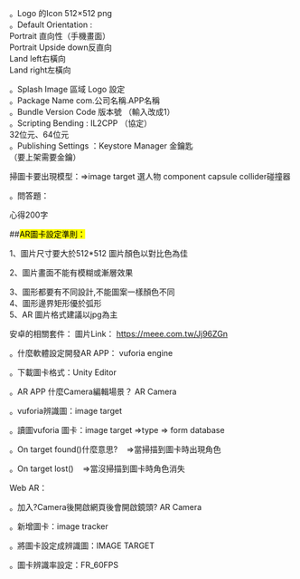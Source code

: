 。Logo 的Icon 512×512 png  
。Default Orientation :  
Portrait 直向性（手機畫面）  
Portrait Upside down反直向  
Land left右橫向  
Land right左橫向  

。Splash Image 區域 Logo 設定  
。Package Name com.公司名稱.APP名稱  
。Bundle Version Code 版本號 （輸入改成1）  
。Scripting Bending : IL2CPP （協定）  
32位元、64位元  
。Publishing Settings ：Keystore Manager 金鑰匙  
（要上架需要金鑰）

掃圖卡要出現模型：=>image target 選人物 component capsule collider碰撞器



。問答題：

心得200字

##<mark>AR圖卡設定準則：</mark>

1、圖片尺寸要大於512*512  圖片顏色以對比色為佳  

2、圖片畫面不能有模糊或漸層效果  

3、圖形都要有不同設計,不能圖案一樣顏色不同  
4、圖形邊界矩形優於弧形  
5、AR 圖片格式建議以jpg為主  

安卓的相關套件：
圖片Link： https://meee.com.tw/Jj96ZGn

。什麼軟體設定開發AR APP： vuforia engine

。下載圖卡格式：Unity Editor

。AR APP 什麼Camera編輯場景？ AR Camera 

。vuforia辨識圖：image target

。讀圖vuforia 圖卡：image target =>type => form database

。On target found()什麼意思?    =>當掃描到圖卡時出現角色

。On target lost()    =>當沒掃描到圖卡時角色消失



Web AR：

。加入?Camera後開啟網頁後會開啟鏡頭? AR Camera

。新增圖卡：image tracker

。將圖卡設定成辨識圖：IMAGE TARGET

。圖卡辨識率設定：FR_60FPS




































